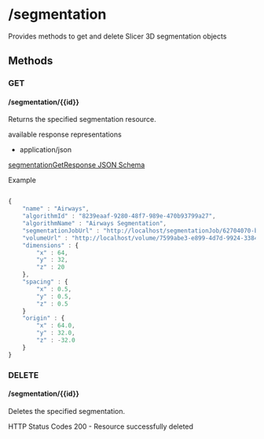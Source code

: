 # /segmentation

Provides methods to get and delete Slicer 3D segmentation objects

## Methods

###

### GET
#### /segmentation/{{id}}

Returns the specified segmentation resource.

available response representations

* application/json

[segmentationGetResponse JSON Schema](schemas/volumeGetResponse.md)

Example

```javascript

{
    "name" : "Airways",
    "algorithmId" : "8239eaaf-9280-48f7-989e-470b93799a27",
    "algorithmName" : "Airways Segmentation",
    "segmentationJobUrl" : "http://localhost/segmentationJob/62704070-b8ff-4173-a9af-a9b08a5b1193",
    "volumeUrl" : "http://localhost/volume/7599abe3-e899-4d7d-9924-33847a959368",
    "dimensions" : {
        "x" : 64,
        "y" : 32,
        "z" : 20
    },
    "spacing" : {
        "x" : 0.5,
        "y" : 0.5,
        "z" : 0.5
    }
    "origin" : {
        "x" : 64.0,
        "y" : 32.0,
        "z" : -32.0
    }
}

```


### DELETE
#### /segmentation/{{id}}

Deletes the specified segmentation.

HTTP Status Codes
200 - Resource successfully deleted

